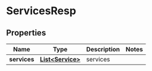 # ServicesResp

## Properties
Name | Type | Description | Notes
------------ | ------------- | ------------- | -------------
**services** | [**List&lt;Service&gt;**](Service.md) | services | 
